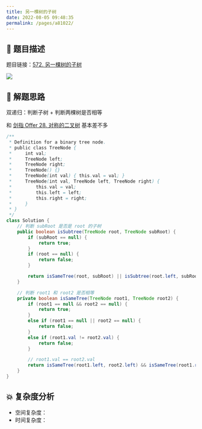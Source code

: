 ```yaml
---
title: 另一棵树的子树
date: 2022-08-05 09:48:35
permalink: /pages/a81022/
---
```

## 📃 题目描述

题目链接：[572. 另一棵树的子树](https://leetcode.cn/problems/subtree-of-another-tree/)

![](https://cs-wiki.oss-cn-shanghai.aliyuncs.com/img/image-20220805094904123.png)

## 🔔 解题思路

双递归：判断子树 + 判断两棵树是否相等

和 [剑指 Offer 28. 对称的二叉树](https://leetcode.cn/problems/dui-cheng-de-er-cha-shu-lcof/) 基本差不多


```java
/**
 * Definition for a binary tree node.
 * public class TreeNode {
 *     int val;
 *     TreeNode left;
 *     TreeNode right;
 *     TreeNode() {}
 *     TreeNode(int val) { this.val = val; }
 *     TreeNode(int val, TreeNode left, TreeNode right) {
 *         this.val = val;
 *         this.left = left;
 *         this.right = right;
 *     }
 * }
 */
class Solution {
    // 判断 subRoot 是否是 root 的子树
    public boolean isSubtree(TreeNode root, TreeNode subRoot) {
        if (subRoot == null) {
            return true;
        }
        if (root == null) {
            return false;
        }

        return isSameTree(root, subRoot) || isSubtree(root.left, subRoot) || isSubtree(root.right, subRoot);
    }

    // 判断 root1 和 root2 是否相等
    private boolean isSameTree(TreeNode root1, TreeNode root2) {
        if (root1 == null && root2 == null) {
            return true;
        }
        else if (root1 == null || root2 == null) {
            return false;
        }
        else if (root1.val != root2.val) {
            return false;
        }

        // root1.val == root2.val
        return isSameTree(root1.left, root2.left) && isSameTree(root1.right, root2.right); 
    }
}
```

## 💥 复杂度分析

- 空间复杂度：
- 时间复杂度：

